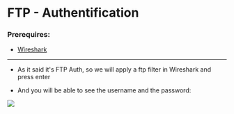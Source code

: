 # FTP - Authentification

### Prerequires:

- [Wireshark](https://www.wireshark.org/)

-----------------

- As it said it's FTP Auth, so we will apply a ftp filter in Wireshark and press enter

- And you will be able to see the username and the password:

<img src="https://cdn.discordapp.com/attachments/865706489951944717/886338553209049098/unknown.png">
